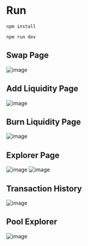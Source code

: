 # Run

`npm install` 

`npm run dev`

## Swap Page 
![image](https://github.com/user-attachments/assets/8902ea65-9229-4774-a569-61e08a1325de)

## Add Liquidity Page
![image](https://github.com/user-attachments/assets/4f068544-6fb1-4238-ac6b-3a050e378d85)

## Burn Liquidity Page
![image](https://github.com/user-attachments/assets/0bea4a48-737e-4f78-99b2-1562f432984c)


## Explorer Page
![image](https://github.com/user-attachments/assets/4e405494-d42d-4d5c-8e91-08ca85b08b1a)
![image](https://github.com/user-attachments/assets/eb343056-fca3-4479-952f-cb6180f4404c)


## Transaction History
![image](https://github.com/user-attachments/assets/606ae46c-2c87-48b3-ad71-8578ec481493)


## Pool Explorer
![image](https://github.com/user-attachments/assets/5d34487b-b219-42c5-b367-cbca04ae914c)
